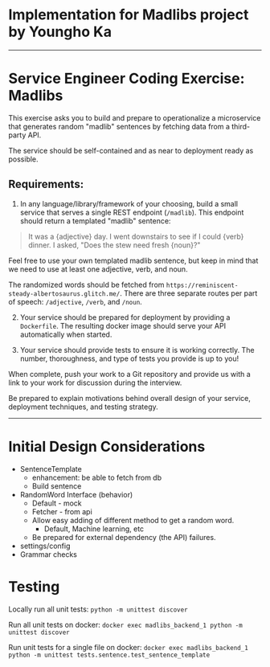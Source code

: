 # Implementation for Madlibs project by Youngho Ka

---
# Service Engineer Coding Exercise: Madlibs

This exercise asks you to build and prepare to operationalize a microservice that generates random "madlib" sentences by fetching data from a third-party API.

The service should be self-contained and as near to deployment ready as possible.

## Requirements:

1. In any language/library/framework of your choosing, build a small service that serves a single REST endpoint (`/madlib`). This endpoint should return a templated "madlib" sentence:

> It was a {adjective} day. I went downstairs to see if I could {verb} dinner. I asked, "Does the stew need fresh {noun}?"

Feel free to use your own templated madlib sentence, but keep in mind that we need to use at least one adjective, verb, and noun.

The randomized words should be fetched from `https://reminiscent-steady-albertosaurus.glitch.me/`. There are three separate routes per part of speech: `/adjective`, `/verb`, and `/noun`.

2. Your service should be prepared for deployment by providing a `Dockerfile`. The resulting docker image should serve your API automatically when started.

3. Your service should provide tests to ensure it is working correctly. The number, thoroughness, and type of tests you provide is up to you!


When complete, push your work to a Git repository and provide us with a link to your work for discussion during the interview.

Be prepared to explain motivations behind overall design of your service, deployment techniques, and testing strategy.

---
# Initial Design Considerations

* SentenceTemplate
  * enhancement: be able to fetch from db
  * Build sentence     
* RandomWord Interface (behavior)
  * Default - mock
  * Fetcher - from api
  + Allow easy adding of different method to get a random word.
    + Default, Machine learning, etc
  + Be prepared for external dependency (the API) failures. 
* settings/config
* Grammar checks

# Testing
Locally run all unit tests:
`python -m unittest discover`

Run all unit tests on docker:
`docker exec madlibs_backend_1 python -m unittest discover`

Run unit tests for a single file on docker:
`docker exec madlibs_backend_1 python -m unittest tests.sentence.test_sentence_template`